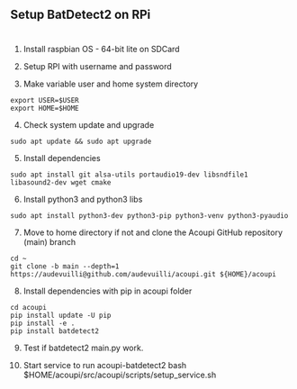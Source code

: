 ## Setup BatDetect2 on RPi
#
1. Install raspbian OS - 64-bit lite on SDCard

2. Setup RPI with username and password

3. Make variable user and home system directory
```
export USER=$USER
export HOME=$HOME
```

4. Check system update and upgrade
```
sudo apt update && sudo apt upgrade
````
5. Install dependencies
```
sudo apt install git alsa-utils portaudio19-dev libsndfile1 libasound2-dev wget cmake
```
6. Install python3 and python3 libs
```
sudo apt install python3-dev python3-pip python3-venv python3-pyaudio
```

7. Move to home directory if not and clone the Acoupi GitHub repository (main) branch 
```
cd ~
git clone -b main --depth=1 https://audevuilli@github.com/audevuilli/acoupi.git ${HOME}/acoupi
```

8. Install dependencies with pip in acoupi folder
```
cd acoupi
pip install update -U pip
pip install -e .
pip install batdetect2
```

9. Test if batdetect2 main.py work. 

10. Start service to run acoupi-batdetect2
bash $HOME/acoupi/src/acoupi/scripts/setup_service.sh